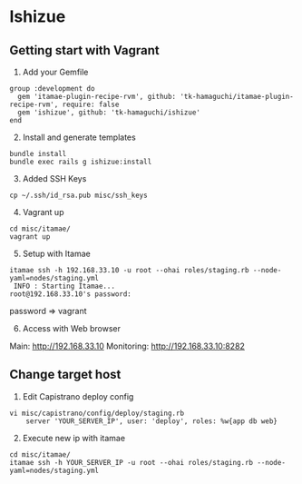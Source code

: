 Ishizue
========




Getting start with Vagrant
--------

1. Add your Gemfile

```
group :development do
  gem 'itamae-plugin-recipe-rvm', github: 'tk-hamaguchi/itamae-plugin-recipe-rvm', require: false
  gem 'ishizue', github: 'tk-hamaguchi/ishizue'
end
```

2. Install and generate templates

```
bundle install
bundle exec rails g ishizue:install
```

3. Added SSH Keys

```
cp ~/.ssh/id_rsa.pub misc/ssh_keys
```

4. Vagrant up

```
cd misc/itamae/
vagrant up
```

5. Setup with Itamae

```
itamae ssh -h 192.168.33.10 -u root --ohai roles/staging.rb --node-yaml=nodes/staging.yml
 INFO : Starting Itamae...
root@192.168.33.10's password: 
```

password => vagrant

6. Access with Web browser

Main: http://192.168.33.10
Monitoring: http://192.168.33.10:8282


Change target host
--------

1. Edit Capistrano deploy config

```
vi misc/capistrano/config/deploy/staging.rb
	server 'YOUR_SERVER_IP', user: 'deploy', roles: %w{app db web}
```

2. Execute new ip with itamae

```
cd misc/itamae/
itamae ssh -h YOUR_SERVER_IP -u root --ohai roles/staging.rb --node-yaml=nodes/staging.yml
```


